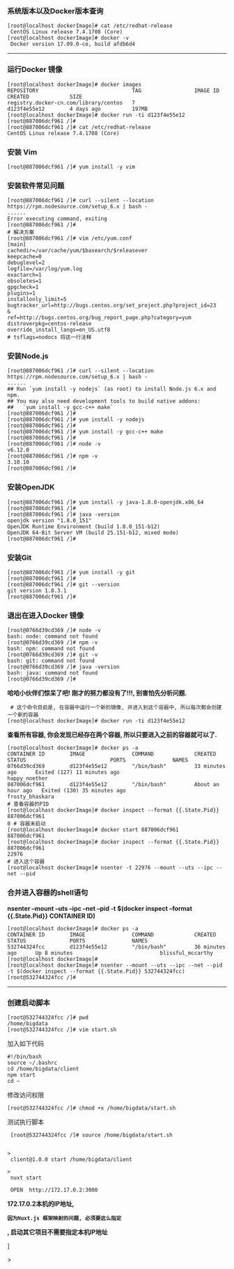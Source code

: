 ### 系统版本以及Docker版本查询

```
[root@localhost dockerImage]# cat /etc/redhat-release 
 CentOS Linux release 7.4.1708 (Core) 
[root@localhost dockerImage]# docker -v
 Docker version 17.09.0-ce, build afdb6d4
```

---

### 运行Docker 镜像

```
[root@localhost dockerImage]# docker images
REPOSITORY                              TAG                 IMAGE ID            CREATED             SIZE
registry.docker-cn.com/library/centos   7                   d123f4e55e12        4 days ago          197MB
[root@localhost dockerImage]# docker run -ti d123f4e55e12
[root@887006dcf961 /]#
[root@887006dcf961 /]# cat /etc/redhat-release
CentOS Linux release 7.4.1708 (Core)

```

### 安装 Vim

```
[root@887006dcf961 /]# yum install -y vim

```

### 安装软件常见问题

```
[root@887006dcf961 /]# curl --silent --location https://rpm.nodesource.com/setup_6.x | bash -
......
Error executing command, exiting
[root@887006dcf961 /]#
# 解决方案
[root@887006dcf961 /]# vim /etc/yum.conf
[main]
cachedir=/var/cache/yum/$basearch/$releasever
keepcache=0
debuglevel=2
logfile=/var/log/yum.log
exactarch=1
obsoletes=1
gpgcheck=1
plugins=1
installonly_limit=5
bugtracker_url=http://bugs.centos.org/set_project.php?project_id=23
&
ref=http://bugs.centos.org/bug_report_page.php?category=yum
distroverpkg=centos-release
override_install_langs=en_US.utf8
# tsflags=nodocs 将这一行注释

```

### 安装Node.js

    [root@887006dcf961 /]# curl --silent --location https://rpm.nodesource.com/setup_6.x | bash -
    ......
    ## Run `yum install -y nodejs` (as root) to install Node.js 6.x and npm.
    ## You may also need development tools to build native addons:
    ##   `yum install -y gcc-c++ make`
    [root@887006dcf961 /]#
    [root@887006dcf961 /]# yum install -y nodejs
    [root@887006dcf961 /]#
    [root@887006dcf961 /]# yum install -y gcc-c++ make
    [root@887006dcf961 /]#
    [root@887006dcf961 /]# node -v
    v6.12.0
    [root@887006dcf961 /]# npm -v
    3.10.10
    [root@887006dcf961 /]#


### 安装OpenJDK

```
[root@887006dcf961 /]# yum install -y java-1.8.0-openjdk.x86_64
[root@887006dcf961 /]#
[root@887006dcf961 /]# java -version
openjdk version "1.8.0_151"
OpenJDK Runtime Environment (build 1.8.0_151-b12)
OpenJDK 64-Bit Server VM (build 25.151-b12, mixed mode)
[root@887006dcf961 /]#

```

### 安装Git

```
[root@887006dcf961 /]# yum install -y git
[root@887006dcf961 /]#
[root@887006dcf961 /]# git --version
git version 1.8.3.1
[root@887006dcf961 /]#

```

### 退出在进入Docker 镜像

```
[root@0766d39cd369 /]# node -v
bash: node: command not found
[root@0766d39cd369 /]# npm -v
bash: npm: command not found
[root@0766d39cd369 /]# git -v
bash: git: command not found
[root@0766d39cd369 /]# java -version
bash: java: command not found
[root@0766d39cd369 /]#

```

**哈哈小伙伴们惊呆了吧! 刚才的努力都没有了!!!, 别害怕先分析问题.**

```
 # 这个命令目前是, 在容器中运行一个新的镜像, 并进入到这个容器中, 所以每次都会创建一个新的容器
[root@localhost dockerImage]# docker run -ti d123f4e55e12

```

**查看所有容器, 你会发现已经存在两个容器, 所以只要进入之前的容器就可以了.**

```
[root@localhost dockerImage]# docker ps -a
CONTAINER ID        IMAGE               COMMAND             CREATED             STATUS                           PORTS               NAMES
0766d39cd369        d123f4e55e12        "/bin/bash"         33 minutes ago      Exited (127) 11 minutes ago                          happy_noether
887006dcf961        d123f4e55e12        "/bin/bash"         About an hour ago   Exited (130) 35 minutes ago                          frosty_bhaskara
# 查看容器的PID
[root@localhost dockerImage]# docker inspect --format {{.State.Pid}} 887006dcf961
0 # 容器未启动
[root@localhost dockerImage]# docker start 887006dcf961
887006dcf961
[root@localhost dockerImage]# docker inspect --format {{.State.Pid}} 887006dcf961
22976
# 进入这个容器
[root@localhost dockerImage]# nsenter -t 22976 --mount --uts --ipc --net --pid

```

### 合并进入容器的shell语句

**nsenter –mount –uts –ipc –net –pid -t $\(docker inspect –format {{.State.Pid}} CONTAINER ID\)**

```
[root@localhost dockerImage]# docker ps -a
CONTAINER ID        IMAGE               COMMAND             CREATED             STATUS              PORTS               NAMES
532744324fcc        d123f4e55e12        "/bin/bash"         36 minutes ago      Up 8 minutes                            blissful_mccarthy
[root@localhost dockerImage]#
[root@localhost dockerImage]# nsenter --mount --uts --ipc --net --pid -t $(docker inspect --format {{.State.Pid}} 532744324fcc)
[root@532744324fcc /]#

```

---

### 创建启动脚本

```
[root@532744324fcc /]# pwd
/home/bigdata
[root@532744324fcc /]# vim start.sh

```

加入如下代码

```
#!/bin/bash
source ~/.bashrc
cd /home/bigdata/client
npm start
cd ~

```

修改访问权限

```
[root@532744324fcc /]# chmod +x /home/bigdata/start.sh

```

测试执行脚本

```
 [root@532744324fcc /]# source /home/bigdata/start.sh


>
 client@1.0.0 start /home/bigdata/client

>
 nuxt start

 OPEN  http://172.17.0.2:3000

```

**172.17.0.2本机的IP地址,**

**`因为Nuxt.js 框架映射的问题, 必须要这么指定`**

**, 启动其它项目不需要指定本机IP地址**

\]

&gt;

